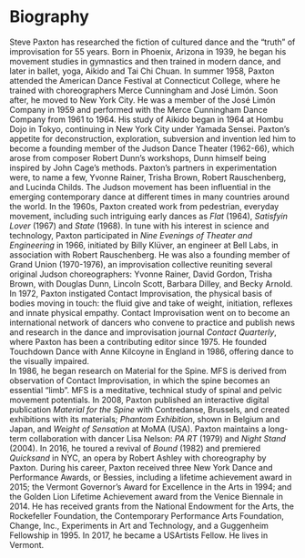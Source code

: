 # Biography

Steve Paxton has researched the fiction of cultured dance and the “truth” of improvisation for 55 years. 
Born in Phoenix, Arizona in 1939, he began his movement studies in gymnastics and then trained in modern dance, and later in ballet, yoga, Aikido and Tai Chi Chuan. In summer 1958, Paxton attended the American Dance Festival at Connecticut College, where he trained with choreographers Merce Cunningham and José Limón. Soon after, he moved to New York City. He was a member of the José Limón Company in 1959 and performed with the Merce Cunningham Dance Company from 1961 to 1964. His study of Aikido began in 1964 at Hombu Dojo in Tokyo, continuing in New York City under Yamada Sensei. 
Paxton’s appetite for deconstruction, exploration, subversion and invention led him to become a founding member of the Judson Dance Theater (1962-66), which arose from composer Robert Dunn’s workshops, Dunn himself being inspired by John Cage’s methods. Paxton’s partners in experimentation were, to name a few, Yvonne Rainer, Trisha Brown, Robert Rauschenberg, and Lucinda Childs. The Judson movement has been influential in the emerging contemporary dance at different times in many countries around the world. 
In the 1960s, Paxton created work from pedestrian, everyday movement, including such intriguing early dances as *Flat* (1964), *Satisfyin Lover* (1967) and *State* (1968). In tune with his interest in science and technology, Paxton participated in *Nine Evenings of Theater and Engineering* in 1966, initiated by Billy Klüver, an engineer at Bell Labs, in association with Robert Rauschenberg. He was also a founding member of Grand Union (1970-1976), an improvisation collective reuniting several original Judson choreographers: Yvonne Rainer, David Gordon, Trisha Brown, with Douglas Dunn, Lincoln Scott,  Barbara Dilley, and Becky Arnold. 
In 1972, Paxton instigated Contact Improvisation, the physical basis of bodies moving in touch: the fluid give and take of weight, initiation, reflexes and innate physical empathy. Contact Improvisation went on to become an international network of dancers who convene to practice and publish news and research in the dance and improvisation journal *Contact Quarterly*, where Paxton has been a contributing editor since 1975. He founded Touchdown Dance with Anne Kilcoyne in England in 1986, offering dance to the visually impaired.  
In 1986, he began research on Material for the Spine. MFS is derived from observation of Contact Improvisation, in which the spine becomes an essential “limb”. MFS is a meditative, technical study of spinal and pelvic movement potentials. In 2008, Paxton published an interactive digital publication *Material for the Spine* with Contredanse, Brussels, and created exhibitions with its materials; *Phantom Exhibition*, shown in Belgium and Japan, and *Weight of Sensation* at MoMA (USA). 
Paxton maintains a long-term collaboration with dancer Lisa Nelson: *PA RT* (1979) and *Night Stand* (2004). In 2016, he toured a revival of *Bound* (1982) and premiered *Quicksand* in NYC, an opera by Robert Ashley with choreography by Paxton.
During his career, Paxton received three New York Dance and Performance Awards, or Bessies, including a lifetime achievement award in 2015; the Vermont Governor’s Award for Excellence in the Arts in 1994; and the Golden Lion Lifetime Achievement award from the Venice Biennale in 2014. He has received grants from the National Endowment for the Arts, the Rockefeller Foundation, the Contemporary Performance Arts Foundation, Change, Inc., Experiments in Art and Technology, and a Guggenheim Fellowship in 1995. In 2017, he became a USArtists Fellow. He lives in Vermont.
